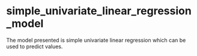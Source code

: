 # simple_univariate_linear_regression_model
The model presented is simple univariate linear regression which can be used to predict values.
